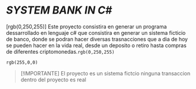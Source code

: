# *SYSTEM BANK IN C#*

[rgb(0,250,255)] Este proyecto consistira en generar un programa dessarrollado en lenguaje c# que consistira en generar un sistema ficticio de banco, donde se podran hacer diversas trasnacciones que a dia de hoy se pueden hacer en la vida real, desde un deposito o retiro hasta compras de diferentes criptomonedas.`rgb(0,250,255)`


`rgb(255,0,0)`
> [!IMPORTANTE]
> El proyecto es un sistema fictcio ninguna transaccion dentro del proyecto es real
